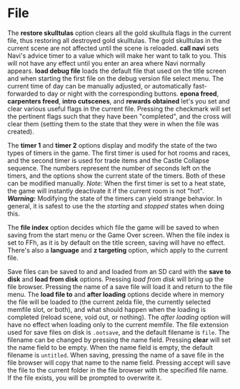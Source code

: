 # File

The **restore skulltulas** option clears all the gold skulltula flags in the
current file, thus restoring all destroyed gold skulltulas. The gold skulltulas
in the current scene are not affected until the scene is reloaded. **call
navi** sets Navi's advice timer to a value which will make her want to
talk to you. This will not have any effect until you enter an area where Navi
normally appears. **load debug file** loads the default file that used on the
title screen and when starting the first file on the debug version file select
menu. The current time of day can be manually adjusted, or automatically
fast-forwarded to day or night with the corresponding buttons. **epona freed**,
**carpenters freed**, **intro cutscenes**, and **rewards obtained** let's you
set and clear various useful flags in the current file. Pressing the checkmark
will set the pertinent flags such that they have been "completed", and the
cross will clear them (setting them to the state that they were in when the
file was created).

The **timer 1** and **timer 2** options display and modify the state of the two
types of timers in the game. The first timer is used for hot rooms and races,
and the second timer is used for trade items and the Castle Collapse sequence.
The numbers represent the number of seconds left on the timers, and the options
show the current state of the timers. Both of these can be modified manually.
*Note:* When the first timer is set to a heat state, the game will instantly
deactivate it if the current room is not "hot". **_Warning:_** Modifying the
state of the timers can yield strange behavior. In general, it is safest to use
the the *starting* and *stopped* states when doing this.

The **file index** option decides which file the game will be saved to when
saving from the start menu or the Game Over screen. When the file index is set
to FFh, as it is by default on the title screen, saving will have no effect.
There's also a **language** and **z targeting** option, which apply to the
current file.

Save files can be saved to and and loaded from an SD card with the **save to
disk** and **load from disk** options. Pressing _load from disk_ will bring up
the file browser. Pressing the name of a save file will load it and return to
the file menu. The **load file to** and **after loading** options decide where
in memory the file will be loaded to (the current zelda file, the currently
selected memfile slot, or both), and what should happen when the loading is
completed (reload scene, void out, or nothing). The _after loading_ option will
have no effect when loading only to the current memfile. The file extension
used for save files on disk is `.ootsave`, and the default filename is `file`.
The filename can be changed by pressing the name field. Pressing **clear** will
set the name field to be empty. When the name field is empty, the default
filename is `untitled`. When saving, pressing the name of a save file in the
file browser will copy that name to the name field. Pressing accept will save
the file to the current folder in the file browser with the specified file
name. If the file exists, you will be prompted to overwrite it.